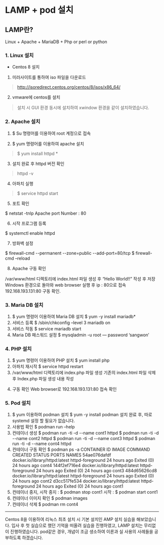 # LAMP + pod 설치
## LAMP란?
Linux + Apache + MariaDB + Php or perl or python

### 1.	Linux 설치

-	Centos 8 설치
1)	미러사이트를 통하여 iso 파일을 다운로드
>http://isoredirect.centos.org/centos/8/isos/x86_64/

2)	vmware에 centos를 설치
 >설치 시 GUI 환경 동시에 설치하여 xwindow 환경을 같이 설치하였습니다.

### 2.	Apache 설치

1)	$ Su 명령어를 이용하여 root 계정으로 접속

2)	$ yum 명령어를 이용하여 apache 설치
>$ yum install httpd *
3)	설치 완료 후 httpd 버전 확인
>httpd -v

4)	아파치 실행
>$ service httpd start

5)	포트 확인

$ netstat -tnlp
Apache port Number : 80

6)	시작 프로그램 등록

$ systemctl enable httpd

7)	방화벽 설정

$ firewall-cmd --permanent --zone=public --add-port=80/tcp
$ firewall-cmd –reload

8)	Apache 구동 확인

/var/www/html 디렉토리에 index.html 파일 생성 후
“Hello World!!” 작성 후 저장
Windows 환경으로 돌아와 web browser 실행 후 ip : 80으로 접속
192.168.193.131:80
구동 확인.

### 3.	Maria DB 설치

1)	$ yum 명령어 이용하여 Maria DB 설치
$ yum -y install mariadb*
2)	서비스 등록
$ /sbin/chkconfig –level 3 mariadb on
3)	서비스 작동
$ service mariadb start
4)	Maria DB 패스워드 설정
$ mysqladmin -u root — password ‘sangwon’

### 4.	PHP 설치
1)	$ yum 명령어 이용하여 PHP 설치
$ yum install php
2)	아파치 재시작
$ service httpd restart
3)	/var/www/html 디렉토리에 index.php 파일 생성
기존의 index.html 파일 삭제 후
Index.php 파일 생성
내용 작성
<?php
phpinfo();
?>
4)	구동 확인
Web browser로 192.168.193.131:80 접속 확인

### 5.	Pod 설치

1)	$ yum 이용하여 podman 설치
$ yum -y install podman
설치 완료 후, 따로 systemd 설정 할 필요가 없습니다.
2)	사용법 확인
$ podman run –help
3)	컨테이너 생성
$ podman run -ti -d --name cont1 httpd
$ podman run -ti -d --name cont2 httpd
$ podman run -ti -d --name cont3 httpd
$ podman run -ti -d --name cont4 httpd
4)	컨테이너 구동 확인
$ podman ps -a
CONTAINER ID  IMAGE                           COMMAND           CREATED       STATUS                   PORTS  NAMES
54ae076dafdf  docker.io/library/httpd:latest  httpd-foreground  24 hours ago  Exited (0) 24 hours ago         cont4
144f2ef716e4  docker.io/library/httpd:latest  httpd-foreground  24 hours ago  Exited (0) 24 hours ago         cont3
484d65626cd8  docker.io/library/httpd:latest  httpd-foreground  24 hours ago  Exited (0) 24 hours ago         cont2
d3cc517fe534  docker.io/library/httpd:latest  httpd-foreground  24 hours ago  Exited (0) 24 hours ago         cont1
5)	컨테이너 중지, 시작
중지 : $ podman stop cont1
시작 : $ podman start cont1
6)	컨테이너 이미지 확인
$ podman images
7)	컨테이너 삭제
$ podman rm cont4
------------------------------------------------------------------------------
Centos 8을 이용하여 리눅스 최초 설치 시 기본 설치인 AMP 설치 실습을 해보았습니다.
입사 후 첫 실습으로 했던 기억을 떠올려 실습을 진행하였고, LAMP 설치는 무리없이 진행하였습니다.
pod같은 경우, 개념이 조금 생소하여 이론과 실 사용의 사례들을 공부하도록 하겠습니다.
